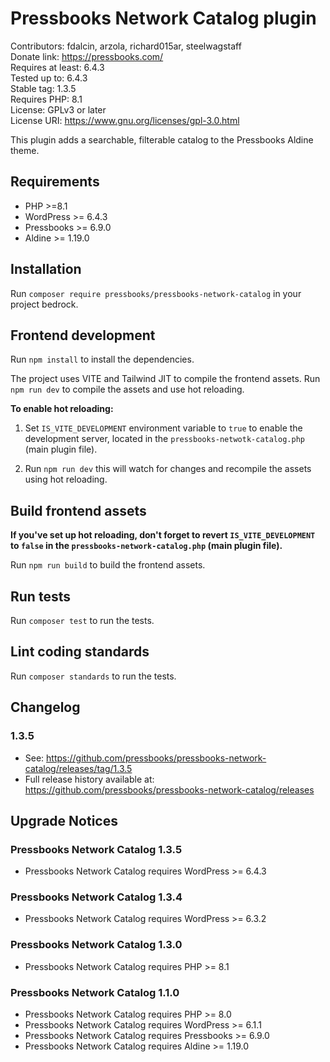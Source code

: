 # Pressbooks Network Catalog plugin

Contributors: fdalcin, arzola, richard015ar, steelwagstaff \
Donate link: https://pressbooks.com/ \
Requires at least: 6.4.3 \
Tested up to: 6.4.3 \
Stable tag: 1.3.5 \
Requires PHP: 8.1 \
License: GPLv3 or later \
License URI: https://www.gnu.org/licenses/gpl-3.0.html

This plugin adds a searchable, filterable catalog to the Pressbooks Aldine theme. 

## Requirements 
* PHP >=8.1 
* WordPress >= 6.4.3 
* Pressbooks >= 6.9.0
* Aldine >= 1.19.0

## Installation

Run `composer require pressbooks/pressbooks-network-catalog` in your project bedrock.

## Frontend development

Run `npm install` to install the dependencies.

The project uses VITE and Tailwind JIT to compile the frontend assets. Run `npm run dev` to compile the assets and use hot reloading.

**To enable hot reloading:**

1. Set `IS_VITE_DEVELOPMENT` environment variable to `true` to enable the development server, located in the `pressbooks-netwotk-catalog.php` (main plugin file).

2. Run `npm run dev` this will watch for changes and recompile the assets using hot reloading.

## Build frontend assets

**If you've set up hot reloading, don't forget to revert `IS_VITE_DEVELOPMENT` to `false` in the `pressbooks-network-catalog.php` (main plugin file).**

Run `npm run build` to build the frontend assets.

## Run tests
Run `composer test` to run the tests.

## Lint coding standards
Run `composer standards` to run the tests.

## Changelog

### 1.3.5
* See: https://github.com/pressbooks/pressbooks-network-catalog/releases/tag/1.3.5
* Full release history available at: https://github.com/pressbooks/pressbooks-network-catalog/releases

## Upgrade Notices
### Pressbooks Network Catalog 1.3.5
* Pressbooks Network Catalog requires WordPress >= 6.4.3

### Pressbooks Network Catalog 1.3.4
* Pressbooks Network Catalog requires WordPress >= 6.3.2

### Pressbooks Network Catalog 1.3.0
* Pressbooks Network Catalog requires PHP >= 8.1

### Pressbooks Network Catalog 1.1.0
* Pressbooks Network Catalog requires PHP >= 8.0
* Pressbooks Network Catalog requires WordPress >= 6.1.1
* Pressbooks Network Catalog requires Pressbooks >= 6.9.0
* Pressbooks Network Catalog requires Aldine >= 1.19.0
